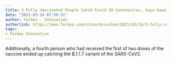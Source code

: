 ```yaml
---
title: 3 Fully Vaccinated People Catch Covid-19 Coronavirus, Says Hawaii DOH
date: "2021-03-14 07:50:31"
author: Forbes - Innovation
authorlink: https://www.forbes.com/sites/brucelee/2021/03/14/3-fully-vaccinated-people-catch-covid-19-coronavirus-says-hawaii-doh/
tags:
- Forbes-Innovation
---
```

Additionally, a fourth person who had received the first of two doses of the vaccine ended up catching the B.1.1.7 variant of the SARS-CoV2.
